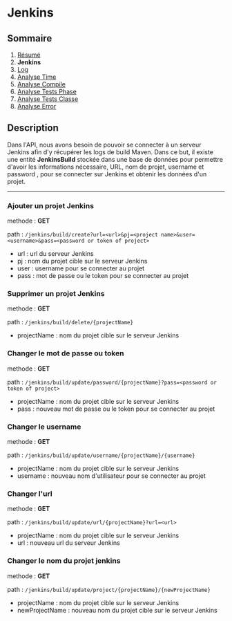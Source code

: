 # Jenkins

## Sommaire

1. [Résumé](https://github.com/leofrere/PJI-APIRestFull/blob/master/README.md)
2. **Jenkins**
3. [Log](https://github.com/leofrere/PJI-APIRestFull/blob/master/doc/Log.md)
4. [Analyse Time](https://github.com/leofrere/PJI-APIRestFull/blob/master/doc/AnalyseTime.md)
5. [Analyse Compile](https://github.com/leofrere/PJI-APIRestFull/blob/master/doc/AnalyseCompile.md)
6. [Analyse Tests Phase](https://github.com/leofrere/PJI-APIRestFull/blob/master/doc/AnalyseTestsPhase.md)
7. [Analyse Tests Classe](https://github.com/leofrere/PJI-APIRestFull/blob/master/doc/AnalyseTestsClasse.md)
8. [Analyse Error](https://github.com/leofrere/PJI-APIRestFull/blob/master/doc/AnalyseError.md)


## Description

Dans l'API, nous avons besoin de pouvoir se connecter à un serveur Jenkins afin d'y récupérer les logs de build Maven. Dans ce but, il existe une entité **JenkinsBuild** stockée dans une base de données pour permettre d'avoir les informations nécessaire, URL, nom de projet, username et password , pour se connecter sur Jenkins et obtenir les données d'un projet.

---

### Ajouter un projet Jenkins

methode : **GET**

path : `/jenkins/build/create?url=<url>&pj=<project name>&user=<username>&pass=<password or token of project>`
- url : url du serveur Jenkins
- pj : nom du projet cible sur le serveur Jenkins
- user : username pour se connecter au projet
- pass : mot de passe ou le token pour se connecter au projet

### Supprimer un projet Jenkins

methode : **GET**

path : `/jenkins/build/delete/{projectName}`
- projectName : nom du projet cible sur le serveur Jenkins

### Changer le mot de passe ou token

methode : **GET**

path : `/jenkins/build/update/password/{projectName}?pass=<password or token of project>`
- projectName : nom du projet cible sur le serveur Jenkins
- pass : nouveau mot de passe ou le token pour se connecter au projet

### Changer le username

methode : **GET**

path : `/jenkins/build/update/username/{projectName}/{username}`
- projectName : nom du projet cible sur le serveur Jenkins
- username : nouveau nom d'utilisateur pour se connecter au projet

### Changer l'url

methode : **GET**

path : `/jenkins/build/update/url/{projectName}?url=<url>`
- projectName : nom du projet cible sur le serveur Jenkins
- url : nouveau url du serveur Jenkins  

### Changer le nom du projet jenkins

methode : **GET**

path : `/jenkins/build/update/project/{projectName}/{newProjectName}`
- projectName : nom du projet cible sur le serveur Jenkins
- newProjectName : nouveau nom du projet cible sur le serveur Jenkins